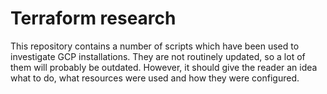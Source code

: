 # Terraform research

This repository contains a number of scripts which have been used to investigate GCP installations.  They are not routinely updated, so a lot of them will probably be outdated.  However, it should give the reader an idea what to do, what resources were used and how they were configured.

